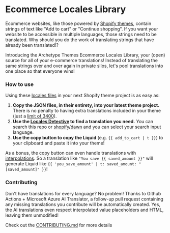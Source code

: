 # Ecommerce Locales Library

Ecommerce websites, like those powered by [Shopify themes](https://shopify.dev/docs/themes), contain strings of text like "Add to cart" or "Continue shopping". If you want your website to be accessible in multiple languages, those strings need to be translated. Why should you do the work of translating strings that have already been translated!?

Introducing the Archetype Themes Ecommerce Locales Library, your (open) source for all of your e-commerce translations! Instead of translating the same strings over and over again in private silos, let's pool translations into one place so that everyone wins!

### How to use

Using these [locales files](https://shopify.dev/docs/themes/architecture/locales) in your next Shopify theme project is as easy as:

1. **Copy the JSON files, in their entirety, into your latest theme project.** There is no penalty to having extra translations included in your theme (just a [limit of 3400](https://shopify.dev/docs/themes/architecture/locales#requirements-and-limitations)).
2. **Use the [Locales Detective](https://archetype-themes.github.io/locales/) to find a translation you need.** You can search this repo or [shopify/dawn](https://github.com/Shopify/dawn) and you can select your search input language.
3. **Use the copy button to copy the Liquid** (e.g. `{{ add_to_cart | t }}`) to your clipboard and paste it into your theme!

As a bonus, the copy button can even handle translations with [interpolations](https://shopify.dev/docs/themes/architecture/locales/storefront-locale-files#interpolation). So a translation like `"You save {{ saved_amount }}"` will generate Liquid like `{{ 'you_save_amount' | t: saved_amount: "[saved_amount]" }}`! 

### Contributing

Don't have translations for every language? No problem! Thanks to Github Actions + Microsoft Azure AI Translator, a follow-up pull request containing any missing translations you contribute will be automatically created. Yes, the AI translations even respect interpolated value placeholders and HTML, leaving them unmodified!

Check out the [CONTRIBUTING.md](/CONTRIBUTING.md) for more details
